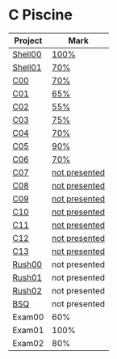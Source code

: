 # C Piscine
| Project | Mark |
|---------|------|
| [Shell00](../../doc/C%20Piscine/Shell00/) | [100%](./Shell00/) |
| [Shell01](../../doc/C%20Piscine/Shell01/) | [70%](./Shell01/) |
| [C00](../../doc/C%20Piscine/C00/) | [70%](./C00/) |
| [C01](../../doc/C%20Piscine/C01/) | [65%](./C01/) |
| [C02](../../doc/C%20Piscine/C02/) | [55%](./C02/) |
| [C03](../../doc/C%20Piscine/C03/) | [75%](./C03/) |
| [C04](../../doc/C%20Piscine/C04/) | [70%](./C04/) |
| [C05](../../doc/C%20Piscine/C05/) | [90%](./C05/) |
| [C06](../../doc/C%20Piscine/C06/) | [70%](./C06/) |
| [C07](../../doc/C%20Piscine/C07/) | [not presented](./C07/) |
| [C08](../../doc/C%20Piscine/C08/) | [not presented](./C08/) |
| [C09](../../doc/C%20Piscine/C09/) | [not presented](./C09/) |
| [C10](../../doc/C%20Piscine/C10/) | [not presented](./C10/) |
| [C11](../../doc/C%20Piscine/C11/) | [not presented](./C11/) |
| [C12](../../doc/C%20Piscine/C12/) | [not presented](./C12/) |
| [C13](../../doc/C%20Piscine/C13/) | [not presented](./C13/) |
| [Rush00](../../doc/C%20Piscine/Rush00/) | not presented |
| [Rush01](../../doc/C%20Piscine/Rush01/) | not presented |
| [Rush02](../../doc/C%20Piscine/Rush02/) | not presented |
| [BSQ](../../doc/C%20Piscine/BSQ/) | not presented |
| Exam00 | 60% |
| Exam01 | 100% |
| Exam02 | 80% |

